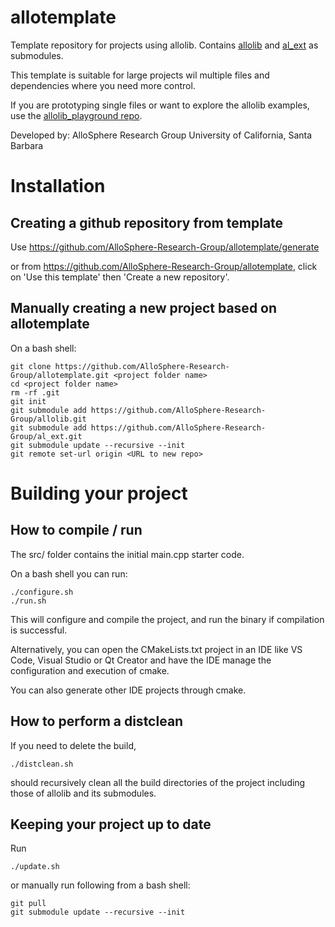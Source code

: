 # allotemplate
Template repository for projects using allolib.
Contains [allolib](https://github.com/AlloSphere-Research-Group/allolib) and [al_ext](https://github.com/AlloSphere-Research-Group/al_ext) as submodules.

This template is suitable for large projects wil multiple files and dependencies where you need more control.

If you are prototyping single files or want to explore the allolib examples, use the [allolib_playground repo](https://github.com/AlloSphere-Research-Group/allolib_playground).

Developed by:
AlloSphere Research Group
University of California, Santa Barbara

# Installation
## Creating a github repository from template
Use https://github.com/AlloSphere-Research-Group/allotemplate/generate

or from https://github.com/AlloSphere-Research-Group/allotemplate,
click on 'Use this template' then 'Create a new repository'.

## Manually creating a new project based on allotemplate
On a bash shell:

    git clone https://github.com/AlloSphere-Research-Group/allotemplate.git <project folder name>
    cd <project folder name>
    rm -rf .git
    git init
    git submodule add https://github.com/AlloSphere-Research-Group/allolib.git
    git submodule add https://github.com/AlloSphere-Research-Group/al_ext.git
    git submodule update --recursive --init
    git remote set-url origin <URL to new repo>

# Building your project
## How to compile / run
The src/ folder contains the initial main.cpp starter code.

On a bash shell you can run:

    ./configure.sh
    ./run.sh

This will configure and compile the project, and run the binary if compilation is successful.

Alternatively, you can open the CMakeLists.txt project in an IDE like VS Code, Visual Studio or Qt Creator and have the IDE manage the configuration and execution of cmake.

You can also generate other IDE projects through cmake.

## How to perform a distclean
If you need to delete the build,

    ./distclean.sh

should recursively clean all the build directories of the project including those of allolib and its submodules.

## Keeping your project up to date
Run

    ./update.sh

or manually run following from a bash shell:

    git pull
    git submodule update --recursive --init